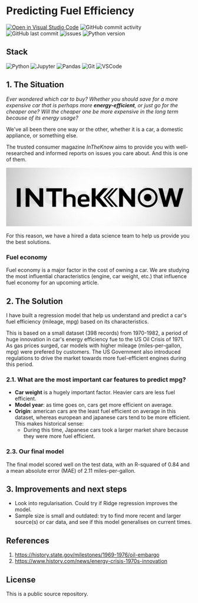 # Predicting Fuel Efficiency 
[![Open in Visual Studio Code](https://img.shields.io/badge/Open%20in-Visual_Studio_Code-5C2D91?style=flat&logo=visual%20studio&logoColor=white)](https://open.vscode.dev/selvatica-36/predicting-fuel-economy) ![GitHub commit activity](https://img.shields.io/github/commit-activity/y/selvatica-36/predicting-fuel-economy)  ![GitHub last commit](https://img.shields.io/github/last-commit/selvatica-36/predicting-fuel-economy)  ![issues](https://img.shields.io/github/issues/selvatica-36/predicting-fuel-economy.svg) ![Python version](https://img.shields.io/badge/Python%20version-3.12.3-FF9900?style=flat&logo=python&logoColor=white)

## Stack
![Python](https://img.shields.io/badge/Python-3776AB?style=for-the-badge&logo=python&logoColor=white) ![Jupyter](https://img.shields.io/badge/Jupyter-298D46?style=for-the-badge&logo=jupyter&logoColor=white) ![Pandas](https://img.shields.io/badge/pandas-5C2D91?style=for-the-badge) ![Git](https://img.shields.io/badge/Git-B1361E?style=for-the-badge&logo=git&logoColor=white) ![VSCode](https://img.shields.io/badge/VSCode-2962FF?style=for-the-badge&logo=visual%20studio&logoColor=white)

## 1. The Situation

*Ever wondered which car to buy?*
*Whether you should save for a more expensive car that is perhaps more **energy-efficient**, or just go for the cheaper one?*
*Will the cheaper one be more expensive in the long term because of its energy usage?*

We've all been there one way or the other, whether it is a car, a domestic appliance, or something else.

The trusted consumer magazine *InTheKnow* aims to provide you with well-researched and informed reports on issues you care about. And this is one of them.

![alt text](/readme-images/magazine_logo.png)

For this reason, we have a hired a data science team to help us provide you the best solutions.

### Fuel economy

Fuel economy is a major factor in the cost of owning a car. We are studying the most influential characteristics (engine, car weight, etc.) that influence fuel economy for an upcoming article.

## 2. The Solution

I have built a regression model that help us understand and predict a car's fuel efficiency (mileage, mpg) based on its characteristics. 

This is based on a small dataset (398 records) from 1970-1982, a period of huge innovation in car's energy efficiency fue to the US Oil Crisis of 1971. As gas prices surged, car models with higher mileage (miles-per-gallon, mpg) were prefered by customers. The US Government also introduced regulations to drive the market towards more fuel-efficient engines during this period.

### 2.1. What are the most important car features to predict mpg?

- **Car weight** is a hugely important factor. Heavier cars are less fuel efficient.
- **Model year**: as time goes on, cars get more efficient on average. 
- **Origin**: american cars are the least fuel efficient on average in this dataset, whereas european and japanese cars tend to be more efficient. This makes historical sense:
  - During this time, Japanese cars took a larger market share because they were more fuel efficient.

### 2.3. Our final model 

The final model scored well on the test data, with an R-squared of 0.84 and a mean absolute error (MAE) of 2.11 miles-per-gallon.

## 3. Improvements and next steps
- Look into regularisation. Could try if Ridge regression improves the model.
- Sample size is small and outdated: try to find more recent and larger source(s) or car data, and see if this model generalises on current times.

## References
1. https://history.state.gov/milestones/1969-1976/oil-embargo
2. https://www.history.com/news/energy-crisis-1970s-innovation

## License
This is a public source repository.

